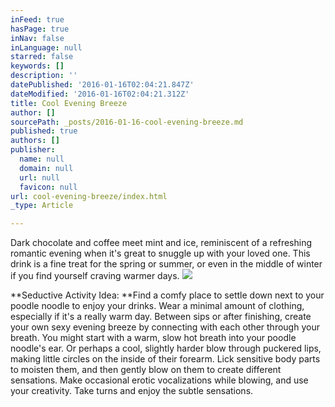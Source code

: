 ```yaml
---
inFeed: true
hasPage: true
inNav: false
inLanguage: null
starred: false
keywords: []
description: ''
datePublished: '2016-01-16T02:04:21.847Z'
dateModified: '2016-01-16T02:04:21.312Z'
title: Cool Evening Breeze
author: []
sourcePath: _posts/2016-01-16-cool-evening-breeze.md
published: true
authors: []
publisher:
  name: null
  domain: null
  url: null
  favicon: null
url: cool-evening-breeze/index.html
_type: Article

---
```

Dark
chocolate and coffee meet mint and ice, reminiscent of a refreshing
romantic evening when it's great to snuggle up with your loved one.
This drink is a fine treat for the spring or summer, or even in the
middle of winter if you find yourself craving warmer days.
![](https://the-grid-user-content.s3-us-west-2.amazonaws.com/5a213c57-c9ef-4873-b31d-b506b424b110.JPG)

**Seductive
Activity Idea: **Find
a comfy place to settle down next to your poodle noodle to enjoy your
drinks. Wear a minimal amount of clothing, especially if it's a
really warm day. Between sips or after finishing, create your own
sexy evening breeze by connecting with each other through your
breath. You might start with a warm, slow hot breath into your poodle
noodle's ear. Or perhaps a cool, slightly harder blow through
puckered lips, making little circles on the inside of their forearm.
Lick sensitive body parts to moisten them, and then gently blow on
them to create different sensations. Make occasional erotic
vocalizations while blowing, and use your creativity. Take turns and
enjoy the subtle sensations.